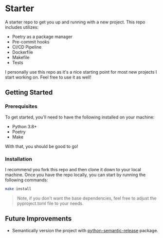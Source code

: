 # Starter
A starter repo to get you up and running with a new project. This repo includes utilizes:

- Poetry as a package manager
- Pre-commit hooks
- CI/CD Pipeline
- Dockerfile
- Makefile
- Tests

I personally use this repo as it's a nice starting point for most new projects I start working on. Feel free to use it as well!

## Getting Started

### Prerequisites

To get started, you'll need to have the following installed on your machine:

- Python 3.8+
- Poetry
- Make

With that, you should be good to go!

### Installation

I recommend you fork this repo and then clone it down to your local machine. Once you have the repo locally, you can start by running the following commands:

```bash
make install
```

> Note, if you don't want the base dependencies, feel free to adjust the pyproject.toml file to your needs.


## Future Improvements

- Semantically version the project with [python-semantic-release](https://python-semantic-release.readthedocs.io/en/latest/) package.
